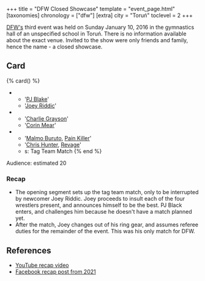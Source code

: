 +++
title = "DFW Closed Showcase"
template = "event_page.html"
[taxonomies]
chronology = ["dfw"]
[extra]
city = "Toruń"
toclevel = 2
+++

[DFW's](@/o/dfw.md) third event was held on Sunday January 10, 2016 in the gymnastics hall of an unspecified school in Toruń. There is no information available about the exact venue. Invited to the show were only friends and family, hence the name - a closed showcase.

## Card

{% card() %}
- - '[PJ Blake](@/w/pj-blake.md)'
  - '[Joey Riddic](@/w/vic-golden.md)'
- - '[Charlie Grayson](@/w/madman-charlie.md)'
  - '[Corin Mear](@/w/corin-mear.md)'
- - '[Malmo Buruto](@/w/malmo-buruto.md), [Pain Killer](@/w/pain-killer.md)'
  - '[Chris Hunter](@/w/chris-hunter.md), [Revage](@/w/rafael-kid.md)'
  - s: Tag Team Match
{% end %}

Audience: estimated 20

### Recap

* The opening segment sets up the tag team match, only to be interrupted by newcomer Joey Riddic. Joey proceeds to insult each of the four wrestlers present, and announces himself to be the best. PJ Black enters, and challenges him because he doesn't have a match planned yet.
* After the match, Joey changes out of his ring gear, and assumes referee duties for the remainder of the event. This was his only match for DFW.

## References

* [YouTube recap video](https://youtu.be/-Fa7qIF4c40)
* [Facebook recap post from 2021](https://www.facebook.com/DreamFactoryWrestling/posts/pfbid07r5xqL7CvrTLHuqWh86cRLsyLziTkwoxQj2PAnftPo8K34EHukfsUcTHp8ywq8M1l)
